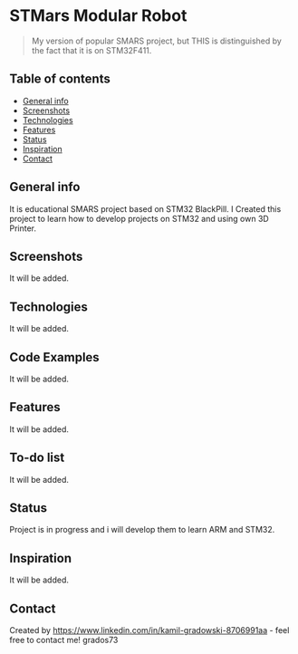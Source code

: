 # STMars Modular Robot
>My version of popular SMARS project, but THIS is distinguished by the fact that it is on STM32F411.

## Table of contents
* [General info](#general-info)
* [Screenshots](#screenshots)
* [Technologies](#technologies)
* [Features](#features)
* [Status](#status)
* [Inspiration](#inspiration)
* [Contact](#contact)

## General info
It is educational SMARS project based on STM32 BlackPill. I Created this project to learn how to develop projects on STM32 and using own 3D Printer.

## Screenshots
It will be added.

## Technologies
It will be added.

## Code Examples
It will be added.

## Features
It will be added.

## To-do list
It will be added.

## Status
Project is in progress and i will develop them to learn ARM and STM32.

## Inspiration
It will be added.

## Contact
Created by https://www.linkedin.com/in/kamil-gradowski-8706991aa - feel free to contact me!
grados73
